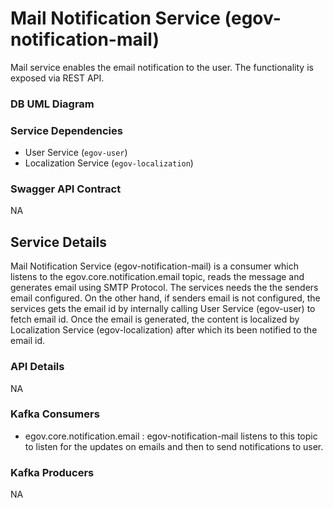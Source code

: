 
# Mail Notification Service (egov-notification-mail)

Mail service enables the email notification to the user. The functionality is exposed via REST API.

### DB UML Diagram



### Service Dependencies

- User Service (`egov-user`)
- Localization Service (`egov-localization`)

### Swagger API Contract

NA

## Service Details

Mail Notification Service (egov-notification-mail) is a consumer which listens to the egov.core.notification.email topic, reads the message and generates email using SMTP Protocol.
The services needs the the senders email configured. On the other hand, if senders email is not configured, the services gets the email id by internally calling 
User Service (egov-user) to fetch email id. Once the email is generated, the content is localized by Localization Service (egov-localization) after which its been notified to the email id.

### API Details

NA

### Kafka Consumers

- egov.core.notification.email : egov-notification-mail listens to this topic to listen for the updates on emails and then to send notifications to user.

### Kafka Producers

NA
